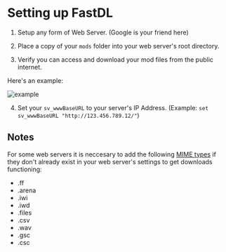 # Setting up FastDL

1. Setup any form of Web Server. (Google is your friend here)

2. Place a copy of your `mods` folder into your web server's root directory.

3. Verify you can access and download your mod files from the public internet.

Here's an example:

![example](/images/docs/server/iw5/fastdl/dhHTEQo.png)

4. Set your `sv_wwwBaseURL` to your server's IP Address. (Example: `set sv_wwwBaseURL "http://123.456.789.12/"`)

## Notes
For some web servers it is neccesary to add the following [MIME types](https://developer.mozilla.org/en-US/docs/Web/HTTP/Basics_of_HTTP/MIME_types) if they don't already exist in your web server's settings to get downloads functioning:

* .ff
* .arena
* .iwi
* .iwd
* .files
* .csv
* .wav
* .gsc
* .csc

